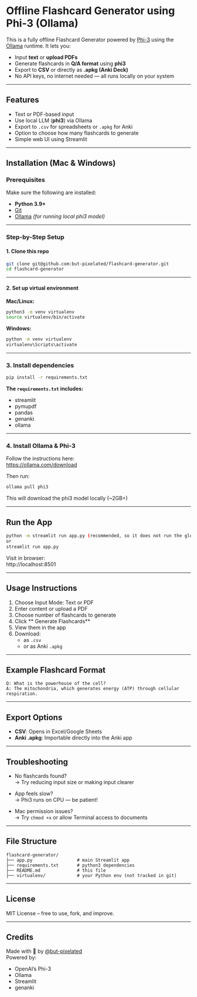 # Offline Flashcard Generator using Phi-3 (Ollama)

This is a fully offline Flashcard Generator powered by [Phi-3](https://ollama.com/library/phi3) using the [Ollama](https://ollama.com) runtime. It lets you:

-  Input **text** or **upload PDFs**
-  Generate flashcards in **Q/A format** using **phi3**
-  Export to **CSV** or directly as **.apkg (Anki Deck)**
-  No API keys, no internet needed — all runs locally on your system

---

## Features

- Text or PDF-based input  
- Use local LLM (**phi3**) via Ollama  
- Export to `.csv` for spreadsheets or `.apkg` for Anki  
- Option to choose how many flashcards to generate  
- Simple web UI using Streamlit  

---

## Installation (Mac & Windows)

### Prerequisites

Make sure the following are installed:

- **Python 3.9+**  
- [Git](https://git-scm.com/downloads)  
- [Ollama](https://ollama.com) *(for running local phi3 model)*  

---

###  Step-by-Step Setup

####  1. Clone this repo

```bash
git clone git@github.com:but-pixelated/flashcard-generator.git
cd flashcard-generator
```

---

####  2. Set up virtual environment

**Mac/Linux:**

```bash
python3 -m venv virtualenv
source virtualenv/bin/activate
```

**Windows:**

```bash
python -m venv virtualenv
virtualenv\Scripts\activate
```

---

###  3. Install dependencies

```bash
pip install -r requirements.txt
```

**The `requirements.txt` includes:**

- streamlit  
- pymupdf  
- pandas  
- genanki  
- ollama  

---

###  4. Install Ollama & Phi-3

Follow the instructions here:  
https://ollama.com/download

Then run:

```bash
ollama pull phi3
```

This will download the phi3 model locally (~2GB+)

---

##  Run the App

```bash
python -m streamlit run app.py (recommended, so it does not run the global venv)
or
streamlit run app.py
```

Visit in browser:  
http://localhost:8501

---

##  Usage Instructions

1. Choose Input Mode: Text or PDF  
2. Enter content or upload a PDF  
3. Choose number of flashcards to generate  
4. Click ** Generate Flashcards**  
5. View them in the app  
6. Download:
   -  as `.csv`  
   -  or as Anki `.apkg`  

---

##  Example Flashcard Format

```
Q: What is the powerhouse of the cell?  
A: The mitochondria, which generates energy (ATP) through cellular respiration.
```

---

##  Export Options

- **CSV**: Opens in Excel/Google Sheets  
- **Anki .apkg**: Importable directly into the Anki app  

---

##  Troubleshooting

-  No flashcards found?  
  → Try reducing input size or making input clearer  

-  App feels slow?  
  → Phi3 runs on CPU — be patient!  

-  Mac permission issues?  
  → Try `chmod +x` or allow Terminal access to documents  

---

##  File Structure

```
flashcard-generator/
├── app.py                 # main Streamlit app  
├── requirements.txt       # python3 dependencies  
├── README.md              # this file  
├── virtualenv/            # your Python env (not tracked in git)  
```

---

##  License

MIT License – free to use, fork, and improve.

---

##  Credits

Made with 💙 by [@but-pixelated](https://github.com/but-pixelated)  
Powered by:

- OpenAI’s Phi-3  
- Ollama  
- Streamlit  
- genanki
